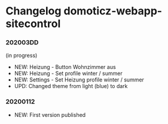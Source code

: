 # Changelog domoticz-webapp-sitecontrol

### 202003DD
(in progress)
* NEW: Heizung - Button Wohnzimmer aus
* NEW: Heizung - Set profile winter / summer
* NEW: Settings - Set Heizung profile winter / summer
* UPD: Changed theme from light (blue) to dark

### 20200112
* NEW: First version published

